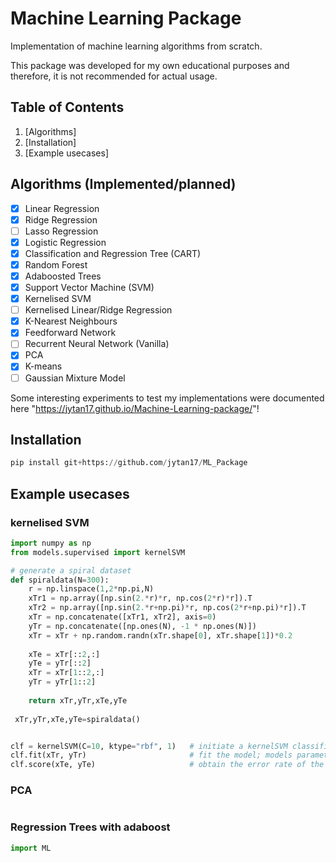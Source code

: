 # Machine Learning Package
Implementation of machine learning algorithms from scratch. 

This package was developed for my own educational purposes and therefore, it is not recommended for actual usage.
## Table of Contents
1. [Algorithms]
2. [Installation]
3. [Example usecases]

## Algorithms (Implemented/planned)
- [x] Linear Regression
- [x] Ridge Regression
- [ ] Lasso Regression
- [x] Logistic Regression
- [x] Classification and Regression Tree (CART)
- [x] Random Forest
- [x] Adaboosted Trees
- [x] Support Vector Machine (SVM)
- [x] Kernelised SVM
- [ ] Kernelised Linear/Ridge Regression
- [x] K-Nearest Neighbours
- [x] Feedforward Network
- [ ] Recurrent Neural Network (Vanilla)
- [x] PCA
- [x] K-means
- [ ] Gaussian Mixture Model

Some interesting experiments to test my implementations were documented here "https://jytan17.github.io/Machine-Learning-package/"!

## Installation
```python
pip install git+https://github.com/jytan17/ML_Package
```

## Example usecases


### kernelised SVM
```python
import numpy as np
from models.supervised import kernelSVM

# generate a spiral dataset
def spiraldata(N=300):
    r = np.linspace(1,2*np.pi,N)
    xTr1 = np.array([np.sin(2.*r)*r, np.cos(2*r)*r]).T
    xTr2 = np.array([np.sin(2.*r+np.pi)*r, np.cos(2*r+np.pi)*r]).T
    xTr = np.concatenate([xTr1, xTr2], axis=0)
    yTr = np.concatenate([np.ones(N), -1 * np.ones(N)])
    xTr = xTr + np.random.randn(xTr.shape[0], xTr.shape[1])*0.2
    
    xTe = xTr[::2,:]
    yTe = yTr[::2]
    xTr = xTr[1::2,:]
    yTr = yTr[1::2]
    
    return xTr,yTr,xTe,yTe
    
 xTr,yTr,xTe,yTe=spiraldata()


clf = kernelSVM(C=10, ktype="rbf", 1)   # initiate a kernelSVM classifier, specify kernel type and their corresponding kernel parameter
clf.fit(xTr, yTr)                       # fit the model; models parameters can be obtained with clf.coef_ and clf.intercept_
clf.score(xTe, yTe)                     # obtain the error rate of the model on dataset xTe, yTe
```

### PCA

```python


```


### Regression Trees with adaboost

```python
import ML

```
